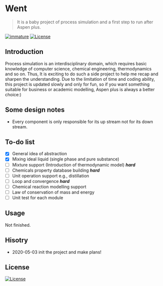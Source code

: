 # Went
> It is a baby project of process simulation and a first step to run after Aspen plus. 

[![immature][immature-image]][love-coding]
[![License][licensesvg]][license]

## Introduction

Process simulation is an interdisciplinary domain, which requires basic knowledge of computer science, chemical engineering,
thermodynamics and so on. Thus, It is exciting to do such a side project to help me recap and sharpen the understanding.
Due to the limitation of time and coding ability, this project is updated slowly and only for fun, 
so if you want something suitable for business or academic modelling, Aspen plus is always a better choice:)

## Some design notes
+ Every component is only responsible for its up stream not for its down stream.

## To-do list
- [x] General idea of abstraction
- [x] Mixing ideal liquid (single phase and pure substance)
- [ ] Mixture support (Introduction of thermodynamic model) ***hard***
- [ ] Chemicals property database building ***hard***
- [ ] Unit operation support e.g., distillation
- [ ] Loop and convergence ***hard***
- [ ] Chemical reaction modelling support
- [ ] Law of conservation of mass and energy
- [ ] Unit test for each module

## Usage
Not finished.

## Hisotry
+ 2020-05-03 init the project and make plans!

## License
[![License][licensesvg]][license]

<!-- Markdown link & img dfn's -->
[licensesvg]: https://img.shields.io/badge/license-MIT-brightgreen.svg
[license]: http://www.opensource.org/licenses/MIT
[immature-image]: https://img.shields.io/badge/side%20project-immature-yellow.svg
[love-coding]: https://cshen.netlify.com